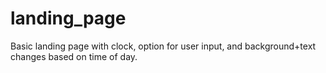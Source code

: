 # landing_page
Basic landing page with clock, option for user input, and background+text changes based on time of day. 
